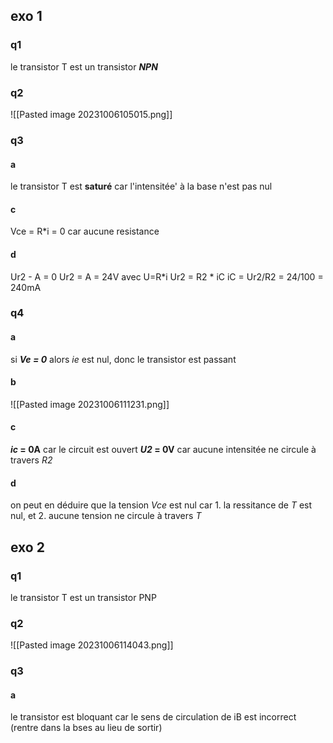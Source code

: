 ## exo 1
### q1
le transistor T est un transistor ***NPN***
### q2
![[Pasted image 20231006105015.png]]
### q3
#### a
le transistor T est **saturé** car l'intensitée' à la base n'est pas nul

#### c
Vce = R\*i = 0 car aucune resistance
#### d
Ur2 - A = 0
Ur2 = A = 24V
avec U=R\*i
Ur2 = R2 \* iC
iC = Ur2/R2 = 24/100 = 240mA

### q4
#### a
si ***Ve = 0*** alors *ie* est nul, donc le transistor est passant
#### b
![[Pasted image 20231006111231.png]]
#### c
***ic* = 0A** car le circuit est ouvert
***U2* = 0V** car aucune intensitée ne circule à travers *R2*
#### d
on peut en déduire que la tension *Vce* est nul car 1. la ressitance de *T* est nul, et 2. aucune tension ne circule à travers *T*

## exo 2
### q1
le transistor T est un transistor PNP
### q2
![[Pasted image 20231006114043.png]]
### q3
#### a
le transistor est bloquant car le sens de circulation de iB est incorrect (rentre dans la bses au lieu de sortir)
